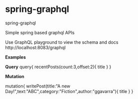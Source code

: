 # spring-graphql
spring-graphql

Simple spring based graphql APIs

Use GraphQL playground to view the schema and docs
http://localhost:8083/graphql

**Examples**

**Query**
query{
  recentPosts(count:3,offset:2){
    title
  }
}


**Mutation**

mutation{
  writePost(title:"A new Day!",text:"ABC",category:"Fiction",author:"ggavarra"){
    title
  }
}


